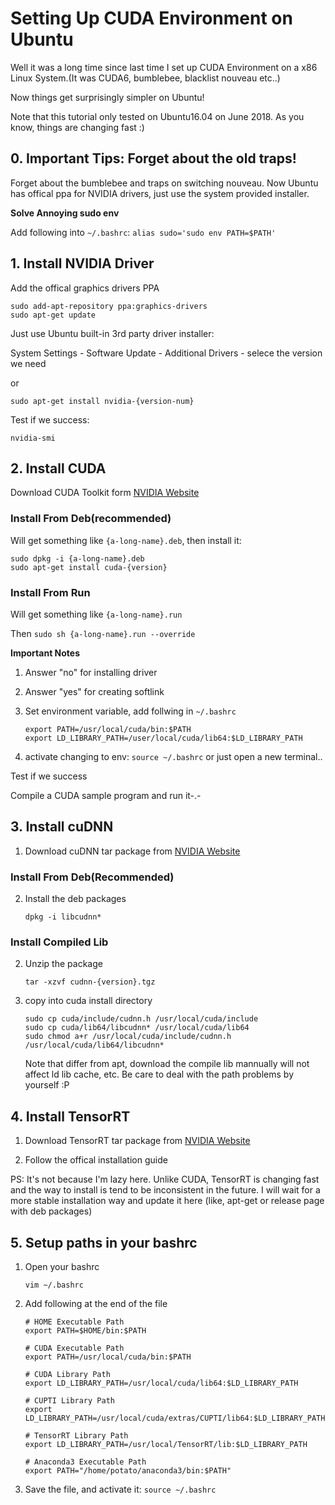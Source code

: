 # Setting Up CUDA Environment on Ubuntu

Well it was a long time since last time I set up CUDA Environment on a x86 Linux System.(It was CUDA6, bumblebee, blacklist nouveau etc..)

Now things get surprisingly simpler on Ubuntu!

Note that this tutorial only tested on Ubuntu16.04 on June 2018. As you know, things are changing fast :)

## 0. Important Tips: Forget about the old traps!

Forget about the bumblebee and traps on switching nouveau. Now Ubuntu has offical
ppa for NVIDIA drivers, just use the system provided installer.

**Solve Annoying sudo env**

Add following into `~/.bashrc`: `alias sudo='sudo env PATH=$PATH'`

## 1. Install NVIDIA Driver

Add the offical graphics drivers PPA

    sudo add-apt-repository ppa:graphics-drivers
    sudo apt-get update


Just use Ubuntu built-in 3rd party driver installer:

System Settings - Software Update - Additional Drivers - selece the version we need

or

`sudo apt-get install nvidia-{version-num}`

Test if we success:

`nvidia-smi`

## 2. Install CUDA

Download CUDA Toolkit form [NVIDIA Website](https://developer.nvidia.com/cuda-zone)

### Install From Deb(recommended)

Will get something like `{a-long-name}.deb`, then install it:

    sudo dpkg -i {a-long-name}.deb
    sudo apt-get install cuda-{version}

### Install From Run

Will get something like `{a-long-name}.run`

Then `sudo sh {a-long-name}.run --override`

**Important Notes**

1. Answer "no" for installing driver

2. Answer "yes" for creating softlink

3. Set environment variable, add follwing in `~/.bashrc`

    ```
    export PATH=/usr/local/cuda/bin:$PATH
    export LD_LIBRARY_PATH=/user/local/cuda/lib64:$LD_LIBRARY_PATH
    ```

4. activate changing to env: `source ~/.bashrc` or just open a new terminal..

Test if we success

Compile a CUDA sample program and run it-.-

## 3. Install cuDNN

1. Download cuDNN tar package from [NVIDIA Website](https://developer.nvidia.com/cudnn)

### Install From Deb(Recommended)

2. Install the deb packages

    ```
    dpkg -i libcudnn*
    ```

### Install Compiled Lib


2. Unzip the package

    ```
    tar -xzvf cudnn-{version}.tgz
    ```

3. copy into cuda install directory

    ```
    sudo cp cuda/include/cudnn.h /usr/local/cuda/include
    sudo cp cuda/lib64/libcudnn* /usr/local/cuda/lib64
    sudo chmod a+r /usr/local/cuda/include/cudnn.h
    /usr/local/cuda/lib64/libcudnn*
    ```

    Note that differ from apt, download the compile lib mannually will not affect ld lib cache, etc. Be care to deal with the path problems by yourself :P 

## 4. Install TensorRT

1. Download TensorRT tar package from [NVIDIA Website](https://developer.nvidia.com/tensorrt)

2. Follow the offical installation guide

PS: It's not because I'm lazy here. Unlike CUDA, TensorRT is changing fast and the way to install is tend to be inconsistent in the future. I will wait for a more stable installation way and update it here (like, apt-get or release page with deb packages)

## 5. Setup paths in your bashrc

1.  Open your bashrc

    ```
    vim ~/.bashrc
    ```

2.  Add following at the end of the file

    ```
    # HOME Executable Path
    export PATH=$HOME/bin:$PATH

    # CUDA Executable Path
    export PATH=/usr/local/cuda/bin:$PATH

    # CUDA Library Path
    export LD_LIBRARY_PATH=/usr/local/cuda/lib64:$LD_LIBRARY_PATH

    # CUPTI Library Path
    export LD_LIBRARY_PATH=/usr/local/cuda/extras/CUPTI/lib64:$LD_LIBRARY_PATH

    # TensorRT Library Path
    export LD_LIBRARY_PATH=/usr/local/TensorRT/lib:$LD_LIBRARY_PATH

    # Anaconda3 Executable Path
    export PATH="/home/potato/anaconda3/bin:$PATH"
    ```
3.  Save the file, and activate it: `source ~/.bashrc`
